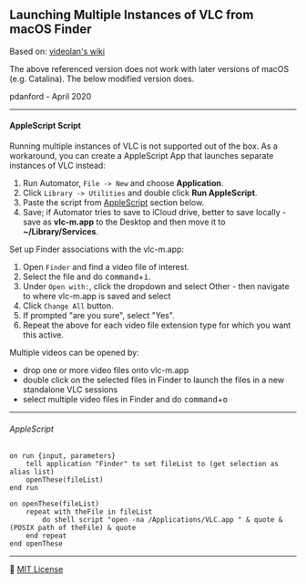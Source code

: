 Launching Multiple Instances of VLC from macOS Finder
-----------------------------------------------------

Based on: 
[videolan's wiki](https://wiki.videolan.org/VLC_HowTo/Play_multiple_instances)

The above referenced version does not work with later versions of macOS (e.g. Catalina). The below modified version does.

pdanford - April 2020

---
#### AppleScript Script

Running multiple instances of VLC is not supported out of the box. As a workaround, you can create a AppleScript App that launches separate instances of VLC instead:

1. Run Automator, `File -> New` and choose **Application**.
2. Click `Library -> Utilities` and double click **Run AppleScript**.
3. Paste the script from [AppleScript](#AppleScript) section below.
4. Save; if Automator tries to save to iCloud drive, better to save locally - save as **vlc-m.app** to the Desktop and then move it to **~/Library/Services**.

Set up Finder associations with the vlc-m.app:

1. Open `Finder` and find a video file of interest.
2. Select the file and do <kbd>command</kbd>+<kbd>i</kbd>.
3. Under `Open with:`, click the dropdown and select Other - then navigate to where vlc-m.app is saved and select
4. Click `Change All` button.
5. If prompted "are you sure", select "Yes".
6. Repeat the above for each video file extension type for which you want this active.

Multiple videos can be opened by:
- drop one or more video files onto vlc-m.app
- double click on the selected files in Finder to launch the files in a new standalone VLC sessions
- select multiple video files in Finder and do <kbd>command</kbd>+<kbd>o</kbd>

---
###### AppleScript

    on run {input, parameters}
        tell application "Finder" to set fileList to (get selection as alias list)
        openThese(fileList)
    end run

    on openThese(fileList)
        repeat with theFile in fileList
            do shell script "open -na /Applications/VLC.app " & quote & (POSIX path of theFile) & quote
        end repeat
    end openThese

---
:scroll: [MIT License](README.license)
